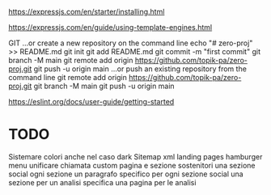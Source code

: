 https://expressjs.com/en/starter/installing.html

https://expressjs.com/en/guide/using-template-engines.html


GIT
…or create a new repository on the command line
echo "# zero-proj" >> README.md
git init
git add README.md
git commit -m "first commit"
git branch -M main
git remote add origin https://github.com/topik-pa/zero-proj.git
git push -u origin main
…or push an existing repository from the command line
git remote add origin https://github.com/topik-pa/zero-proj.git
git branch -M main
git push -u origin main


https://eslint.org/docs/user-guide/getting-started


# TODO
Sistemare colori anche nel caso dark
Sitemap xml
landing pages
hamburger menu
unificare chiamata custom
pagina e sezione sostenitori
una sezione social ogni sezione
un paragrafo specifico per ogni sezione social
una sezione per un analisi specifica
una pagina per le analisi 







